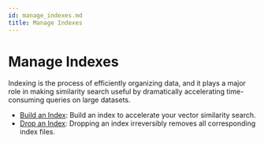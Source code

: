 ```yaml
---
id: manage_indexes.md
title: Manage Indexes
---
```


# Manage Indexes

Indexing is the process of efficiently organizing data, and it plays a major role in making similarity search useful by dramatically accelerating time-consuming queries on large datasets.

- [Build an Index](build_index.md): Build an index to accelerate your vector similarity search. 
- [Drop an Index](drop_index.md): Dropping an index irreversibly removes all corresponding index files.
